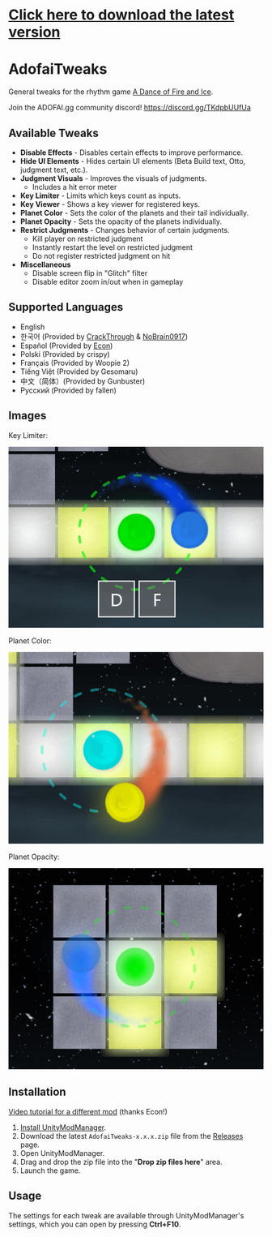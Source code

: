 ﻿# [Click here to download the latest version](https://github.com/PizzaLovers007/AdofaiTweaks/releases)

# AdofaiTweaks

General tweaks for the rhythm game
[A Dance of Fire and Ice](https://store.steampowered.com/app/977950/A_Dance_of_Fire_and_Ice/).

Join the ADOFAI.gg community discord! https://discord.gg/TKdpbUUfUa

## Available Tweaks

* **Disable Effects** - Disables certain effects to improve performance.
* **Hide UI Elements** - Hides certain UI elements (Beta Build text, Otto,
   judgment text, etc.).
* **Judgment Visuals** - Improves the visuals of judgments.
    * Includes a hit error meter
* **Key Limiter** - Limits which keys count as inputs.
* **Key Viewer** - Shows a key viewer for registered keys.
* **Planet Color** - Sets the color of the planets and their tail individually.
* **Planet Opacity** - Sets the opacity of the planets individually.
* **Restrict Judgments** - Changes behavior of certain judgments.
    * Kill player on restricted judgment
    * Instantly restart the level on restricted judgment
    * Do not register restricted judgment on hit
* **Miscellaneous**
    * Disable screen flip in "Glitch" filter
    * Disable editor zoom in/out when in gameplay

## Supported Languages

* English
* 한국어 (Provided by [CrackThrough](https://github.com/CrackThrough) & [NoBrain0917](https://github.com/NoBrain0917))
* Español (Provided by
    [Econ](https://www.youtube.com/channel/UCE7Kv2xKmB_pLnBV0VBrNYA))
* Polski (Provided by crispy)
* Français (Provided by Woopie 2)
* Tiếng Việt (Provided by Gesomaru)
* 中文（简体）(Provided by Gunbuster)
* Русский (Provided by fallen)

## Images

Key Limiter:

![Key Limiter Image](./Images/keylimiter1.gif)

Planet Color:

![Planet Color Image](./Images/planetcolor1.gif)

Planet Opacity:

![Planet Opacity Image](./Images/planetopacity1.png)

## Installation

[Video tutorial for a different mod](https://youtu.be/v60FdewWjY8) (thanks
Econ!)

1. [Install UnityModManager](https://www.nexusmods.com/site/mods/21).
1. Download the latest `AdofaiTweaks-x.x.x.zip` file from the
   [Releases](https://github.com/PizzaLovers007/AdofaiTweaks/releases) page.
1. Open UnityModManager.
1. Drag and drop the zip file into the "**Drop zip files here**" area.
1. Launch the game.

## Usage

The settings for each tweak are available through UnityModManager's settings,
which you can open by pressing **Ctrl+F10**.
